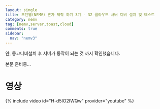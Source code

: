 ```yaml
---
layout: single
title: 모던웹(NEMV) 혼자 제작 하기 3기 - 32 클라우드 서버 디비 설치 및 테스트
category: nemv
tag: [nemv,server,toast,cloud]
comments: true
sidebar:
  nav: "nemv3"
---
```


얀, 몽고디비설치 후 서버가 동작이 되는 것 까지 확인했습니다.

본문 준비중...

# 영상

{% include video id="H-d5IO2IWQw" provider="youtube" %}   




